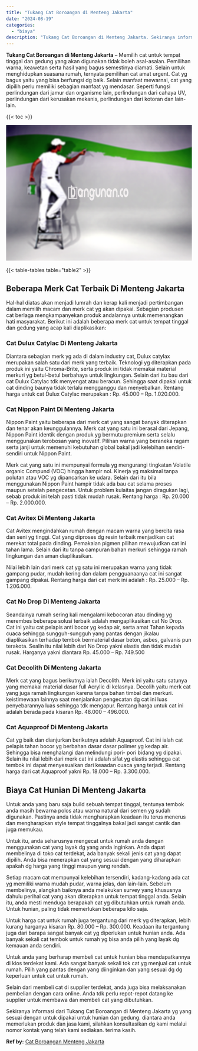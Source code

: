 ```yaml
---
title: "Tukang Cat Boroangan di Menteng Jakarta"
date: "2024-08-19"
categories: 
  - "biaya"
description: "Tukang Cat Boroangan di Menteng Jakarta. Sekiranya informasi dari Tukang Cat Boroangan di Menteng Jakarta yg yang sesuai dengan untuk dipakai untuk hunian da..."
---
```


**Tukang Cat Boroangan di Menteng Jakarta** – Memilih cat untuk tempat tinggal dan gedung yang akan digunakan tidak boleh asal-asalan. Pemilihan warna, keawetan serta hasil yang bagus semestinya diamati. Selain untuk menghidupkan suasana rumah, ternyata pemilihan cat amat urgent. Cat yg bagus yaitu yang bisa berfungsi dg baik. Selain manfaat mewarnai, cat yang dipilih perlu memiliki sebagian manfaat yg mendasar. Seperti fungsi perlindungan dari jamur dan organisme lain, perlindungan dari cahaya UV, perlindungan dari kerusakan mekanis, perlindungan dari kotoran dan lain-lain.

{{< toc >}}

![Tukang Cat Boroangan di Menteng Jakarta](/images/jasa-cat-murah15.png)

{{< table-tables table="table2" >}}

## Beberapa Merk Cat Terbaik Di Menteng Jakarta

Hal-hal diatas akan menjadi lumrah dan kerap kali menjadi pertimbangan dalam memilih macam dan merk cat yg akan dipakai. Sebagian produsen cat berlaga mengkampanyekan produk andalannya untuk memenangkan hati masyarakat. Berikut ini adalah beberapa merk cat untuk tempat tinggal dan gedung yang acap kali diaplikasikan:

### Cat Dulux Catylac Di Menteng Jakarta

Diantara sebagian merk yg ada di dalam industry cat, Dulux catylax merupakan salah satu dari merk yang terbaik. Teknologi yg diterapkan pada produk ini yaitu Chroma-Brite, serta produk ini tidak memakai material merkuri yg betul-betul berbahaya untuk lingkungan. Selain dari itu bau dari cat Dulux Catylac tdk menyengat atau beracun. Sehingga saat dipakai untuk cat dinding baunya tidak terlalu mengganggu dan menyebalkan. Rentang harga untuk cat Dulux Catylac merupakan : Rp. 45.000 – Rp. 1.020.000.

### Cat Nippon Paint Di Menteng Jakarta

Nippon Paint yaitu beberapa dari merk cat yang sangat banyak diterapkan dan tenar akan keunggulannya. Merk cat yang satu ini berasal dari Jepang, Nippon Paint identik dengan produk yg bermutu premium serta selalu menggunakan terobosan yang inovatif. Pilihan warna yang beraneka ragam serta janji untuk memenuhi kebutuhan global bakal jadi kelebihan sendiri-sendiri untuk Nippon Paint.

Merk cat yang satu ini mempunyai formula yg mengurangi tingkatan Volatile organic Compund (VOC) hingga hampir nol. Kinerja yg maksimal tanpa polutan atau VOC yg dipancarkan ke udara. Selain dari itu bila menggunakan Nippon Paint hampir tidak ada bau cat selama proses maupun setelah pengecetan. Untuk problem kulaitas jangan diragukan lagi, sebab produk ini telah pasti tidak mudah rusak. Rentang harga : Rp. 20.000 – Rp. 2.000.000.

### Cat Avitex Di Menteng Jakarta

Cat Avitex mengindahkan rumah dengan macam warna yang bercita rasa dan seni yg tinggi. Cat yang diproses dg resin terbaik menjadikan cat merekat total pada dinding. Pemakaian pigmen pilihan mewujudkan cat ini tahan lama. Selain dari itu tanpa campuran bahan merkuri sehingga ramah lingkungan dan aman diaplikasikan.

Nilai lebih lain dari merk cat yg satu ini merupakan warna yang tidak gampang pudar, mudah kering dan dalam pengguanaanya cat ini sangat gampang dipakai. Rentang harga dari cat merk ini adalah : Rp. 25.000 – Rp. 1.206.000.

### Cat No Drop Di Menteng Jakarta

Seandainya rumah sering kali mengalami kebocoran atau dinding yg merembes beberapa solusi terbaik adalah mengaplikasikan cat No Drop. Cat ini yaitu cat pelapis anti bocor yg kedap air, serta amat Tahan kepada cuaca sehingga sungguh-sungguh yang pantas dengan jikalau diaplikasikan terhadap tembok bermaterial dasar beton, asbes, galvanis pun terakota. Sealin itu nilai lebih dari No Drop yakni elastis dan tidak mudah rusak. Harganya yakni diantara Rp. 45.000 – Rp. 749.500

### Cat Decolith Di Menteng Jakarta

Merk cat yang bagus berikutnya ialah Decolith. Merk ini yaitu satu satunya yang memakai material dasar full Acrylic di kelasnya. Decolih yaitu merk cat yang juga ramah lingkungan karena tanpa bahan timbal dan merkuri. keistimewaan lainnya saat menjalankan pengecatan dg cat ini luas penyebarannya luas sehingga tdk mengapur. Rentang harga untuk cat ini adalah berada pada kisaran Rp. 48.000 – 496.000.

### Cat Aquaproof Di Menteng Jakarta

Cat yg baik dan dianjurkan berikutnya adalah Aquaproof. Cat ini ialah cat pelapis tahan bocor yg berbahan dasar dasar polimer yg kedap air. Sehingga bisa menghalangi dan melindungi pori- pori bidang yg dipakai. Selain itu nilai lebih dari merk cat ini adalah sifat yg elastis sehingga cat tembok ini dapat menyesuaikan dari keaadan cuaca yang terjadi. Rentang harga dari cat Aquaproof yakni Rp. 18.000 – Rp. 3.300.000.

## Biaya Cat Hunian Di Menteng Jakarta

Untuk anda yang baru saja build sebuah tempat tinggal, tentunya tembok anda masih bewarna polos atau warna natural dari semen yg sudah digunakan. Pastinya anda tidak mengharapkan keadaan itu terus menerus dan mengharapkan style tempat tinggalnya bakal jadi sangat cantik dan juga memukau.

Untuk itu, anda seharusnya mengecat untuk rumah anda dengan menggunakan cat yang layak dg yang anda inginkan. Anda dapat membelinya di toko cat terdekat, ada banyak sekali jenis cat yang dapat dipilih. Anda bisa menerapkan cat yang sesuai dengan yang diharapkan apakah dg harga yang tinggi maupun yang rendah.

Setiap macam cat mempunyai kelebihan tersendiri, kadang-kadang ada cat yg memiliki warna mudah pudar, warna jelas, dan lain-lain. Sebelum membelinya, alangkah baiknya anda melakukan survey yang khususnya dahulu perihal cat yang akan diterapkan untuk tempat tinggal anda. Selain itu, anda mesti menduga berapakah cat yg dibutuhkan untuk rumah anda. Untuk hunian, paling tidak memerlukan beberapa kilo saja.

Untuk harga cat untuk rumah juga tergantung dari merk yg diterapkan, lebih kurang harganya kisaran Rp. 80.000 – Rp. 300.000. Keadaan itu tergantung juga dari barapa sangat banyak cat yg diperlukan untuk hunian anda. Ada banyak sekali cat tembok untuk rumah yg bisa anda pilih yang layak dg kemauan anda sendiri.

Untuk anda yang berharap membeli cat untuk hunian bisa mendapatkannya di kios terdekat kami. Ada sangat banyak sekali tok cat yg menjual cat untuk rumah. Pilih yang pantas dengan yang diinginkan dan yang sesuai dg dg keperluan untuk cat untuk rumah.

Selain dari membeli cat di supplier terdekat, anda juga bisa melaksanakan pembelian dengan cara online. Anda tdk perlu repot-repot datang ke supplier untuk membawa dan membeli cat yang dibutuhkan.

Sekiranya informasi dari Tukang Cat Boroangan di Menteng Jakarta yg yang sesuai dengan untuk dipakai untuk hunian dan gedung. diantara anda memerlukan produk dan jasa kami, silahkan konsultasikan dg kami melalui nomor kontak yang telah kami sediakan. terima kasih.

**Ref by:** [Cat Boroangan Menteng Jakarta](https://id.wikipedia.org/wiki/Cat)

